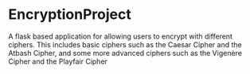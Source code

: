 # EncryptionProject
A flask based application for allowing users to encrypt with different ciphers. This includes basic ciphers such as the Caesar Cipher and the Atbash Cipher, and some more advanced ciphers such as the Vigenère Cipher and the Playfair Cipher
